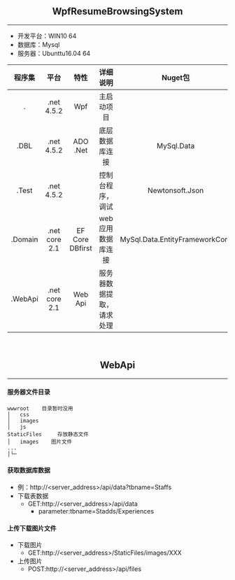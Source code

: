 ## <center>WpfResumeBrowsingSystem</center>
---
+ 开发平台：WIN10 64
+ 数据库：Mysql
+ 服务器：Ubunttu16.04 64

|程序集|平台|特性|详细说明|Nuget包|
|:-:|:-:|:-:|:-:|:-:|
|.|.net 4.5.2|Wpf|主启动项目||
|.DBL|.net 4.5.2|ADO .Net|底层数据库连接|MySql.Data|
|.Test|.net 4.5.2||控制台程序，调试|Newtonsoft.Json|
|.Domain|.net core 2.1|EF Core DBfirst|web应用数据库连接|MySql.Data.EntityFrameworkCore|
|.WebApi|.net core 2.1|Web Api|服务器数据提取，请求处理|

<br>

## <center>WebApi</center>
---
#### 服务器文件目录
```
wwwroot    目录暂时没用
│   css
│   images    
│   js
StaticFiles     存放静态文件
│   images    图片文件
...
│└─
```

#### 获取数据库数据
  + 例：http://<server_address>/api/data?tbname=Staffs
  + 下载表数据
    + GET:http://<server_address>/api/data
      + parameter:tbname=Stadds/Experiences

#### 上传下载图片文件
  + 下载图片
    + GET:http://<server_address>/StaticFiles/images/XXX
  + 上传图片
    + POST:http://<server_address>/api/files

